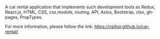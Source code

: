 A car rental application that implements such development tools as Redux, React.js, HTML, CSS, css.module, routing, API, Axios, Bootstrap, clsx, gh-pages, PropTypes.

For more information, please follow the link:
https://nsihor.github.io/car-rental/
